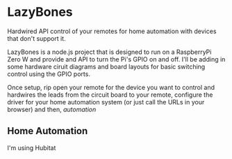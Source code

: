 # LazyBones
Hardwired API control of your remotes for home automation with devices that don't support it.

LazyBones is a node.js project that is designed to run on a RaspberryPi Zero W and provide and API to turn the Pi's GPIO on and off.  I'll be adding in some hardware ciruit diagrams and board layouts for basic switching control using the GPIO ports.

Once setup, rip open your remote for the device you want to control and hardwires the leads from the circuit board to your remote, configure the driver for your home automation system (or just call the URLs in your browser) and then, *automation*


## Home Automation
I'm using Hubitat

